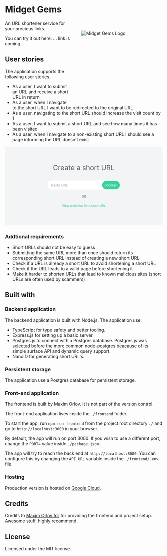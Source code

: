 # Midget Gems

<img src="https://www.cooperscandy.com/upload/prod/22457.png" align="right" alt="Midget Gems Logo" width="228" height="200" style="padding: 2rem;">

An URL shortener service for your precious links.

You can try it out here: ... link is coming.

## User stories

The application supports the following user stories.

- As a user, I want to submit an URL and receive a short URL in return
- As a user, when I navigate to the short URL I want to be redirected to the original URL
- As a user, navigating to the short URL should increase the visit count by 1
- As a user, I want to submit a short URL and see how many times it has been visited
- As a user, when I navigate to a non-existing short URL I should see a page informing the URL doesn't exist

![Preview screenshot of the URL Shortener project](./preview.png)

### Addtional requirements

- Short URLs should not be easy to guess
- Submitting the same URL more than once should return its corresponding short URL instead of creating a new short URL
- Check if a URL is already a short URL to avoid shortening a short URL
- Check if the URL leads to a valid page before shortening it
- Make it harder to shorten URLs that lead to known malicious sites (short URLs are often used by scammers)

## Built with

### Backend application

The backend application is built with Node.js. The application use:

- TypeScript for type safety and better tooling.
- Express.js for setting up a basic server.
- Postgres.js to connect with a Postgres database. Postgres.js was selected before the more common node-postgres beacause of its simple surface API and dynamic query support.
- NanoID for generating short URL's.

### Persistent storage

The application use a Postgres database for persistent storage.

### Front-end application

The frontend is built by Maxim Orlov. It is not part of the version control.

The front-end application lives inside the `./frontend` folder.

To start the app, run `npm run frontend` from the project root directory `./` and go to `http://localhost:3000` in your browser.

By default, the app will run on port 3000. If you wish to use a different port, change the `PORT=` value inside `./package.json`.

The app will try to reach the back end at `http://localhost:8000`. You can configure this by changing the `API_URL` variable inside the `./frontend/.env` file.

### Hosting

Production version is hosted on [Google Cloud](https://cloud.google.com/free).

## Credits

Credits to [Maxim Orlov for](https://maximorlov.com/) for providing the frontend and project setup. Awesome stuff, highly recommend.

## License

Licensed under the MIT license.
